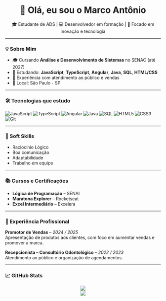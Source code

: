 
<h1 align="center">👋 Olá, eu sou o Marco Antônio</h1>

<p align="center">
🎓 Estudante de ADS | 💻 Desenvolvedor em formação | 🚀 Focado em inovação e tecnologia  
</p>

---

### 💡 Sobre Mim
- 🎓 Cursando **Análise e Desenvolvimento de Sistemas** no SENAC (até 2027)  
- 🌱 Estudando: **JavaScript**, **TypeScript**, **Angular**, **Java**, **SQL**, **HTML/CSS**  
- 💼 Experiência com atendimento ao público e vendas  
- 📍 Local: São Paulo - SP

---

### 🛠️ Tecnologias que estudo

![JavaScript](https://img.shields.io/badge/-JavaScript-F7DF1E?style=flat&logo=javascript&logoColor=black)
![TypeScript](https://img.shields.io/badge/-TypeScript-3178C6?style=flat&logo=typescript&logoColor=white)
![Angular](https://img.shields.io/badge/-Angular-DD0031?style=flat&logo=angular&logoColor=white)
![Java](https://img.shields.io/badge/-Java-007396?style=flat&logo=java&logoColor=white)
![SQL](https://img.shields.io/badge/-SQL-4479A1?style=flat&logo=mysql&logoColor=white)
![HTML5](https://img.shields.io/badge/-HTML5-E34F26?style=flat&logo=html5&logoColor=white)
![CSS3](https://img.shields.io/badge/-CSS3-1572B6?style=flat&logo=css3&logoColor=white)
![Git](https://img.shields.io/badge/-Git-F05032?style=flat&logo=git&logoColor=white)

---

### 🧠 Soft Skills
- Raciocínio Lógico  
- Boa comunicação  
- Adaptabilidade  
- Trabalho em equipe  

---

### 📚 Cursos e Certificações
- **Lógica de Programação** – SENAI  
- **Maratona Explorer** – Rocketseat  
- **Excel Intermediário** – Excelera  

---

### 💼 Experiência Profissional

**Promotor de Vendas** – *2024 / 2025*  
Apresentação de produtos aos clientes, com foco em aumentar vendas e promover a marca.

**Recepcionista – Consultório Odontológico** – *2022 / 2023*  
Atendimento ao público e organização de agendamentos.

---

### 📈 GitHub Stats

<p align="center">
  <img src="https://github-readme-stats.vercel.app/api?username=oMarcook&show_icons=true&theme=tokyonight" />
  <br />
  <img src="https://github-readme-streak-stats.herokuapp.com/?user=oMarcook&theme=tokyonight" />
  <br />
  <img src="https://github-readme-activity-graph.vercel.app/graph?username=oMarco


